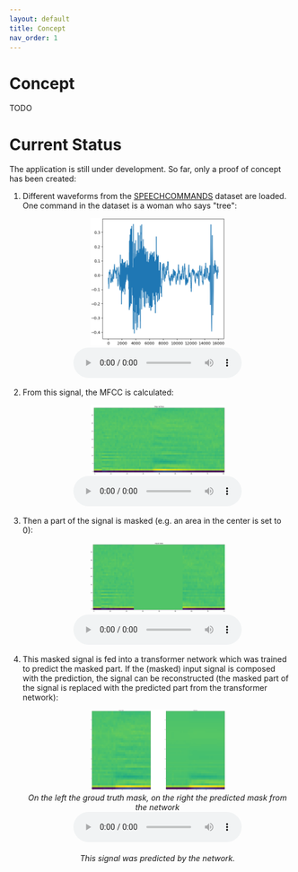```yaml
---
layout: default
title: Concept
nav_order: 1
---
```


# Concept

TODO

# Current Status

The application is still under development. So far, only a proof of concept has been created:

1. Different waveforms from
   the [SPEECHCOMMANDS](https://pytorch.org/audio/stable/_modules/torchaudio/datasets/speechcommands.html) dataset are
   loaded. One command in the dataset is a woman who says "tree":
   <p align="center">
      <img src="assets/concept/waveform.png" alt="Waveform of the signal" width="50%" />
      <br>
      <audio controls>
         <source src="assets/concept/waveform.wav" type="audio/wav">
      </audio>
   </p>


2. From this signal, the MFCC is calculated:
   <p align="center">
      <img src="assets/concept/mfcc.png" alt="MFCC of the Waveform" width="50%" />
      <br>
      <audio controls>
         <source src="assets/concept/MFCC.wav" type="audio/wav">
      </audio>
   </p>


2. Then a part of the signal is masked (e.g. an area in the center is set to 0):
   <p align="center">
      <img src="assets/concept/mfcc_masked.png" alt="MFCC of the Waveform" width="50%" />
      <br>
      <audio controls>
         <source src="assets/concept/MFCC_masked.wav" type="audio/wav">
      </audio>
   </p>

3. This masked signal is fed into a transformer network which was trained to predict the masked part. If the (masked)
   input signal is composed with the prediction, the signal can be reconstructed (the masked part of the signal is
   replaced with the predicted part from the transformer network):
   <p align="center">
      <img src="assets/concept/mfcc_reconstructed.png" alt="MFCC of the Waveform" width="50%" />
      <br>
      <i>On the left the groud truth mask, on the right the predicted mask from the network</i>
      <br>
      <audio controls>
         <source src="assets/concept/MFCC_reconstructed.wav" type="audio/wav">
      </audio>
      <br>
      <br>
      <i>This signal was predicted by the network.</i>
   </p>
   


